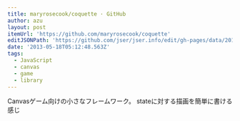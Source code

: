 ```yaml
---
title: maryrosecook/coquette · GitHub
author: azu
layout: post
itemUrl: 'https://github.com/maryrosecook/coquette'
editJSONPath: 'https://github.com/jser/jser.info/edit/gh-pages/data/2013/05/index.json'
date: '2013-05-18T05:12:48.563Z'
tags:
  - JavaScript
  - canvas
  - game
  - library
---
```

Canvasゲーム向けの小さなフレームワーク。
stateに対する描画を簡単に書ける感じ
